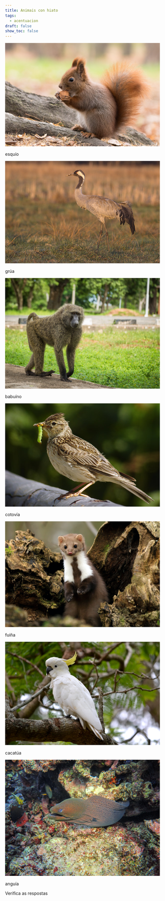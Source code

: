 ```yaml
---
title: Animais con hiato
tags:
  - acentuacion
draft: false
show_toc: false
---
```

![](/img/esquio_hiato.jpg)

esqu<e-answer>ío</e-answer>

![](/img/grua_hiato.jpg)

gr<e-answer>úa</e-answer>

![](/img/babuino_hiato.jpg)

bab<e-answer>uí</e-answer>no

![](/img/cotovia_hiato.jpeg)

cotov<e-answer>ía</e-answer>

![](/img/fuiña_hiato.jpg)

f<e-answer>uí</e-answer>ña

![](/img/cacatua_hiato.jpg)

cacat<e-answer>úa</e-answer>

![](/img/anguia_hiato.jpg)

angu<e-answer>ía</e-answer>

<e-validate>Verifica as respostas</e-validate>